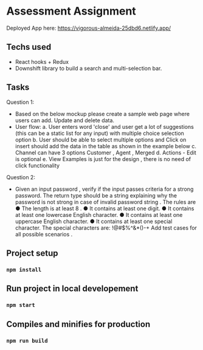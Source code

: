 # Assessment Assignment

Deployed App here: https://vigorous-almeida-25dbd6.netlify.app/

## Techs used

- React hooks + Redux
- Downshift library to build a search and multi-selection bar.

## Tasks

Question 1:

- Based on the below mockup please create a sample web page where users can
  add. Update and delete data.
- User flow:
  a. User enters word 'close' and user get a lot of suggestions (this can be a
  static list for any input) with multiple choice selection option
  b. User should be able to select multiple options and Click on insert should
  add the data in the table as shown in the example below
  c. Channel can have 3 options Customer , Agent , Merged
  d. Actions - Edit is optional
  e. View Examples is just for the design , there is no need of click functionality

Question 2:

- Given an input password , verify if the input passes criteria for a strong password. The return
  type should be a string explaining why the password is not strong in case of invalid password
  string .
  The rules are
  ● The length is at least 8 .
  ● It contains at least one digit.
  ● It contains at least one lowercase English character.
  ● It contains at least one uppercase English character.
  ● It contains at least one special character. The special characters are: !@#$%^&\*()-+
  Add test cases for all possible scenarios .

## Project setup

### `npm install`

## Run project in local developement

### `npm start`

## Compiles and minifies for production

### `npm run build`

